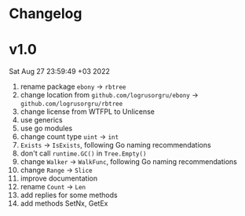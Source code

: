 Changelog
=========

# v1.0

Sat Aug 27 23:59:49 +03 2022

1. rename package `ebony` -> `rbtree`
2. change location from `github.com/logrusorgru/ebony` -> `github.com/logrusorgru/rbtree`
3. change license from WTFPL to Unlicense
4. use generics
5. use go modules
6. change count type `uint` -> `int`
7. `Exists` -> `IsExists`, following Go naming recommendations
8. don't call `runtime.GC()` in `Tree.Empty()`
9. change `Walker` -> `WalkFunc`, following Go naming recommendations
10. change `Range` -> `Slice`
11. improve documentation
12. rename `Count` -> `Len`
13. add replies for some methods
14. add methods SetNx, GetEx
